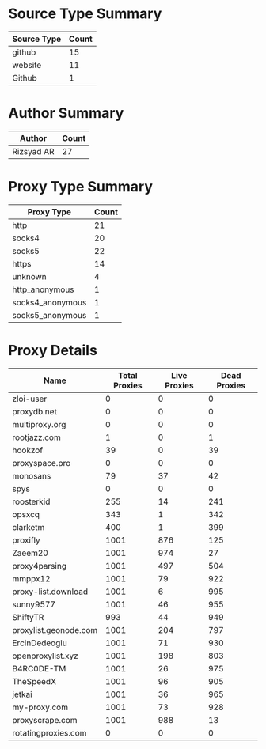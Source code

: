 # Source Type Summary

| Source Type | Count |
|-------------|-------|
| github | 15 |
| website | 11 |
| Github | 1 |


# Author Summary

| Author | Count |
|--------|-------|
| Rizsyad AR | 27 |


# Proxy Type Summary

| Proxy Type | Count |
|------------|-------|
| http | 21 |
| socks4 | 20 |
| socks5 | 22 |
| https | 14 |
| unknown | 4 |
| http_anonymous | 1 |
| socks4_anonymous | 1 |
| socks5_anonymous | 1 |


# Proxy Details

| Name | Total Proxies | Live Proxies | Dead Proxies |
|------|---------------|--------------|---------------|
| zloi-user | 0 | 0 | 0 |
| proxydb.net | 0 | 0 | 0 |
| multiproxy.org | 0 | 0 | 0 |
| rootjazz.com | 1 | 0 | 1 |
| hookzof | 39 | 0 | 39 |
| proxyspace.pro | 0 | 0 | 0 |
| monosans | 79 | 37 | 42 |
| spys | 0 | 0 | 0 |
| roosterkid | 255 | 14 | 241 |
| opsxcq | 343 | 1 | 342 |
| clarketm | 400 | 1 | 399 |
| proxifly | 1001 | 876 | 125 |
| Zaeem20 | 1001 | 974 | 27 |
| proxy4parsing | 1001 | 497 | 504 |
| mmppx12 | 1001 | 79 | 922 |
| proxy-list.download | 1001 | 6 | 995 |
| sunny9577 | 1001 | 46 | 955 |
| ShiftyTR | 993 | 44 | 949 |
| proxylist.geonode.com | 1001 | 204 | 797 |
| ErcinDedeoglu | 1001 | 71 | 930 |
| openproxylist.xyz | 1001 | 198 | 803 |
| B4RC0DE-TM | 1001 | 26 | 975 |
| TheSpeedX | 1001 | 96 | 905 |
| jetkai | 1001 | 36 | 965 |
| my-proxy.com | 1001 | 73 | 928 |
| proxyscrape.com | 1001 | 988 | 13 |
| rotatingproxies.com | 0 | 0 | 0 |
